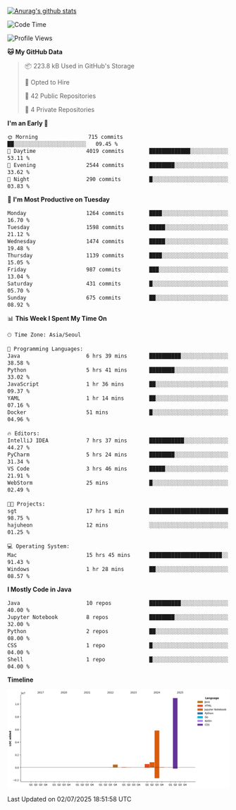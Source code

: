 [![Anurag's github stats](https://github-readme-stats.vercel.app/api?username=hajubal)](https://github.com/anuraghazra/github-readme-stats)

<!--START_SECTION:waka-->
![Code Time](http://img.shields.io/badge/Code%20Time-561%20hrs%2043%20mins-blue)

![Profile Views](http://img.shields.io/badge/Profile%20Views-0-blue)

**🐱 My GitHub Data** 

> 📦 223.8 kB Used in GitHub's Storage 
 > 
> 💼 Opted to Hire
 > 
> 📜 42 Public Repositories 
 > 
> 🔑 4 Private Repositories 
 > 
**I'm an Early 🐤** 

```text
🌞 Morning                715 commits         ██░░░░░░░░░░░░░░░░░░░░░░░   09.45 % 
🌆 Daytime                4019 commits        █████████████░░░░░░░░░░░░   53.11 % 
🌃 Evening                2544 commits        ████████░░░░░░░░░░░░░░░░░   33.62 % 
🌙 Night                  290 commits         █░░░░░░░░░░░░░░░░░░░░░░░░   03.83 % 
```
📅 **I'm Most Productive on Tuesday** 

```text
Monday                   1264 commits        ████░░░░░░░░░░░░░░░░░░░░░   16.70 % 
Tuesday                  1598 commits        █████░░░░░░░░░░░░░░░░░░░░   21.12 % 
Wednesday                1474 commits        █████░░░░░░░░░░░░░░░░░░░░   19.48 % 
Thursday                 1139 commits        ████░░░░░░░░░░░░░░░░░░░░░   15.05 % 
Friday                   987 commits         ███░░░░░░░░░░░░░░░░░░░░░░   13.04 % 
Saturday                 431 commits         █░░░░░░░░░░░░░░░░░░░░░░░░   05.70 % 
Sunday                   675 commits         ██░░░░░░░░░░░░░░░░░░░░░░░   08.92 % 
```


📊 **This Week I Spent My Time On** 

```text
🕑︎ Time Zone: Asia/Seoul

💬 Programming Languages: 
Java                     6 hrs 39 mins       ██████████░░░░░░░░░░░░░░░   38.58 % 
Python                   5 hrs 41 mins       ████████░░░░░░░░░░░░░░░░░   33.02 % 
JavaScript               1 hr 36 mins        ██░░░░░░░░░░░░░░░░░░░░░░░   09.37 % 
YAML                     1 hr 14 mins        ██░░░░░░░░░░░░░░░░░░░░░░░   07.16 % 
Docker                   51 mins             █░░░░░░░░░░░░░░░░░░░░░░░░   04.96 % 

🔥 Editors: 
IntelliJ IDEA            7 hrs 37 mins       ███████████░░░░░░░░░░░░░░   44.27 % 
PyCharm                  5 hrs 24 mins       ████████░░░░░░░░░░░░░░░░░   31.34 % 
VS Code                  3 hrs 46 mins       █████░░░░░░░░░░░░░░░░░░░░   21.91 % 
WebStorm                 25 mins             █░░░░░░░░░░░░░░░░░░░░░░░░   02.49 % 

🐱‍💻 Projects: 
sgt                      17 hrs 1 min        █████████████████████████   98.75 % 
hajuheon                 12 mins             ░░░░░░░░░░░░░░░░░░░░░░░░░   01.25 % 

💻 Operating System: 
Mac                      15 hrs 45 mins      ███████████████████████░░   91.43 % 
Windows                  1 hr 28 mins        ██░░░░░░░░░░░░░░░░░░░░░░░   08.57 % 
```

**I Mostly Code in Java** 

```text
Java                     10 repos            ██████████░░░░░░░░░░░░░░░   40.00 % 
Jupyter Notebook         8 repos             ████████░░░░░░░░░░░░░░░░░   32.00 % 
Python                   2 repos             ██░░░░░░░░░░░░░░░░░░░░░░░   08.00 % 
CSS                      1 repo              █░░░░░░░░░░░░░░░░░░░░░░░░   04.00 % 
Shell                    1 repo              █░░░░░░░░░░░░░░░░░░░░░░░░   04.00 % 
```



**Timeline**

![Lines of Code chart](https://raw.githubusercontent.com/hajubal/hajubal/main/assets/bar_graph.png)


 Last Updated on 02/07/2025 18:51:58 UTC
<!--END_SECTION:waka-->